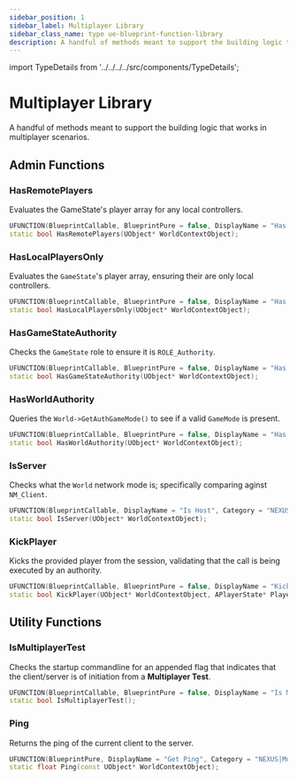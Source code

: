 ```yaml
---
sidebar_position: 1
sidebar_label: Multiplayer Library
sidebar_class_name: type ue-blueprint-function-library
description: A handful of methods meant to support the building logic that works in multiplayer scenarios.
---
```


import TypeDetails from '../../../../src/components/TypeDetails';

# Multiplayer Library

<TypeDetails icon="ue-blueprint-function-library" base="UBlueprintFunctionLibrary" type="UNMultiplayerLibrary" typeExtra="" headerFile="NexusMultiplayer/Public/NMultiplayerLibrary.h" />

A handful of methods meant to support the building logic that works in multiplayer scenarios.

## Admin Functions

### HasRemotePlayers

Evaluates the GameState's player array for any local controllers.

```cpp
UFUNCTION(BlueprintCallable, BlueprintPure = false, DisplayName = "Has Remote Players", Category = "NEXUS|Multiplayer", meta = (WorldContext = "WorldContextObject"))
static bool HasRemotePlayers(UObject* WorldContextObject);
```

### HasLocalPlayersOnly

Evaluates the `GameState`'s player array, ensuring their are only local controllers.

```cpp
UFUNCTION(BlueprintCallable, BlueprintPure = false, DisplayName = "Has Local Players", Category = "NEXUS|Multiplayer", meta = (WorldContext = "WorldContextObject"))
static bool HasLocalPlayersOnly(UObject* WorldContextObject);
```

### HasGameStateAuthority

Checks the `GameState` role to ensure it is `ROLE_Authority`.

```cpp
UFUNCTION(BlueprintCallable, BlueprintPure = false, DisplayName = "Has GameState Authority", Category = "NEXUS|Multiplayer", meta = (WorldContext = "WorldContextObject"))
static bool HasGameStateAuthority(UObject* WorldContextObject);
```

### HasWorldAuthority

Queries the `World->GetAuthGameMode()` to see if a valid `GameMode` is present.

```cpp
UFUNCTION(BlueprintCallable, BlueprintPure = false, DisplayName = "Has World Authority", Category = "NEXUS|Multiplayer", meta = (WorldContext = "WorldContextObject"))
static bool HasWorldAuthority(UObject* WorldContextObject);
```

### IsServer

Checks what the `World` network mode is; specifically comparing aginst `NM_Client`.

```cpp
UFUNCTION(BlueprintCallable, DisplayName = "Is Host", Category = "NEXUS|Multiplayer", meta = (WorldContext = "WorldContextObject", ExpandBoolAsExecs="ReturnValue"))
static bool IsServer(UObject* WorldContextObject);
```

### KickPlayer

Kicks the provided player from the session, validating that the call is being executed by an authority.

```cpp
UFUNCTION(BlueprintCallable, BlueprintPure = false, DisplayName = "Kick Player", Category = "NEXUS|Multiplayer", meta = (WorldContext = "WorldContextObject"))
static bool KickPlayer(UObject* WorldContextObject, APlayerState* PlayerState);
```

## Utility Functions

### IsMultiplayerTest

Checks the startup commandline for an appended flag that indicates that the client/server is of initiation from a **Multiplayer Test**.

```cpp
UFUNCTION(BlueprintCallable, BlueprintPure = false, DisplayName = "Is Multiplayer Test", Category = "NEXUS|Multiplayer")
static bool IsMultiplayerTest();
```

### Ping

Returns the ping of the current client to the server.

```cpp
UFUNCTION(BlueprintPure, DisplayName = "Get Ping", Category = "NEXUS|Multiplayer", meta = (WorldContext = "WorldContextObject"))
static float Ping(const UObject* WorldContextObject);
```